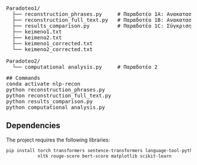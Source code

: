 <pre>
Paradoteo1/
  ├── reconstruction_phrases.py     # Παραδοτέο 1Α: Aνακατασκευή  2 προτάσεων
  ├── reconstruction_full_text.py   # Παραδοτέο 1Β: Ανακατασκευή των 2 κειμένων με GPT-2, T5, LanguageTool
  ├── results_comparison.py         # Παραδοτέο 1C: Σύγκριση αποτελεσμάτων
  ├── keimeno1.txt 
  ├── keimeno2.txt
  ├── keimeno1_corrected.txt
  └── keimeno2_corrected.txt
  
Paradoteo2/
  └── computational_analysis.py     # Παραδοτέο 2
</pre>
<pre>
## Commands
conda activate nlp-recon
python reconstruction_phrases.py
python reconstruction_full_text.py
python results_comparison.py
python computational_analysis.py
</pre>

## Dependencies

The project requires the following libraries:

```bash
pip install torch transformers sentence-transformers language-tool-python \
            nltk rouge-score bert-score matplotlib scikit-learn

